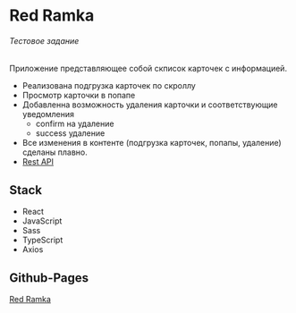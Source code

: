 # Red Ramka
###### Тестовое задание
Приложение представляющее собой скписок карточек с информацией.
* Реализована подгрузка карточек по скроллу
* Просмотр карточки в попапе
* Добавленна возможность удаления карточки и соответствующие уведомления 
    * confirm на удаление
    * success удаление
* Все изменения в контенте (подгрузка карточек, попапы, удаление) сделаны плавно.
* [Rest API](https://www.instantwebtools.net/fake-rest-api#read-passenger-paginated)

## Stack
* React
* JavaScript
* Sass
* TypeScript
* Axios


## Github-Pages
[Red Ramka](https://gamspi.github.io/redramka/)

